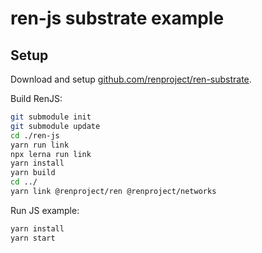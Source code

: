 # ren-js substrate example

## Setup

Download and setup [github.com/renproject/ren-substrate](github.com/renproject/ren-substrate).

Build RenJS:

```sh
git submodule init
git submodule update
cd ./ren-js
yarn run link
npx lerna run link
yarn install
yarn build
cd ../
yarn link @renproject/ren @renproject/networks
```

Run JS example:

```sh
yarn install
yarn start
```
